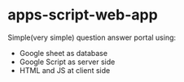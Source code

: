 # apps-script-web-app

Simple(very simple) question answer portal using:
- Google sheet as database
- Google Script as server side
- HTML and JS at client side
